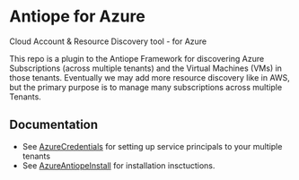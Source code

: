 # Antiope for Azure
Cloud Account & Resource Discovery tool - for Azure

This repo is a plugin to the Antiope Framework for discovering Azure Subscriptions (across multiple tenants) and the Virtual Machines (VMs) in those tenants. Eventually we may add more resource discovery like in AWS, but the primary purpose is to manage many subscriptions across multiple Tenants.

## Documentation
* See [AzureCredentials](docs/AzureCredentials.md) for setting up service principals to your multiple tenants
* See [AzureAntiopeInstall](docs/AzureAntiopeInstall.md) for installation insctuctions.


